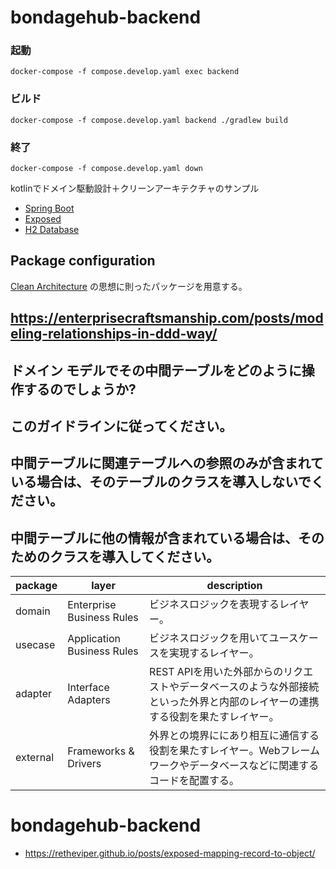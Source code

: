 # bondagehub-backend

### 起動
```
docker-compose -f compose.develop.yaml exec backend
```

### ビルド
```
docker-compose -f compose.develop.yaml backend ./gradlew build
```

### 終了
```
docker-compose -f compose.develop.yaml down
```

kotlinでドメイン駆動設計＋クリーンアーキテクチャのサンプル

- [Spring Boot](https://github.com/spring-projects/spring-boot)
- [Exposed](https://github.com/JetBrains/Exposed)
- [H2 Database](https://github.com/h2database/h2database)

## Package configuration

[Clean Architecture](https://blog.cleancoder.com/uncle-bob/2012/08/13/the-clean-architecture.html)
の思想に則ったパッケージを用意する。

## https://enterprisecraftsmanship.com/posts/modeling-relationships-in-ddd-way/ 
## ドメイン モデルでその中間テーブルをどのように操作するのでしょうか?
## このガイドラインに従ってください。
## 中間テーブルに関連テーブルへの参照のみが含まれている場合は、そのテーブルのクラスを導入しないでください。
## 中間テーブルに他の情報が含まれている場合は、そのためのクラスを導入してください。

| package  | layer                      | description                                                         |
----------|----------------------------|---------------------------------------------------------------------
| domain   | Enterprise Business Rules  | ビジネスロジックを表現するレイヤー。                                                  |
| usecase  | Application Business Rules | ビジネスロジックを用いてユースケースを実現するレイヤー。                                        |
| adapter  | Interface Adapters         | REST APIを用いた外部からのリクエストやデータベースのような外部接続といった外界と内部のレイヤーの連携する役割を果たすレイヤー。 |
| external | Frameworks & Drivers       | 外界との境界ににあり相互に通信する役割を果たすレイヤー。Webフレームワークやデータベースなどに関連するコードを配置する。       |
# bondagehub-backend

- https://retheviper.github.io/posts/exposed-mapping-record-to-object/